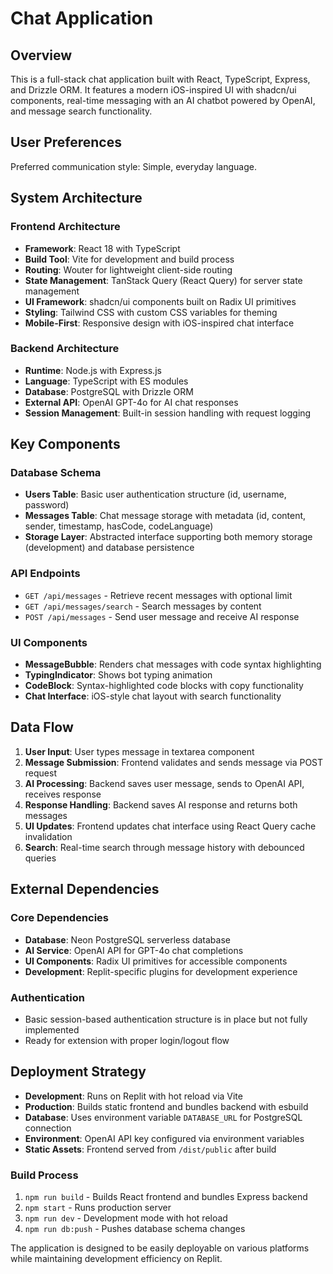 # Chat Application

## Overview

This is a full-stack chat application built with React, TypeScript, Express, and Drizzle ORM. It features a modern iOS-inspired UI with shadcn/ui components, real-time messaging with an AI chatbot powered by OpenAI, and message search functionality.

## User Preferences

Preferred communication style: Simple, everyday language.

## System Architecture

### Frontend Architecture
- **Framework**: React 18 with TypeScript
- **Build Tool**: Vite for development and build process
- **Routing**: Wouter for lightweight client-side routing
- **State Management**: TanStack Query (React Query) for server state management
- **UI Framework**: shadcn/ui components built on Radix UI primitives
- **Styling**: Tailwind CSS with custom CSS variables for theming
- **Mobile-First**: Responsive design with iOS-inspired chat interface

### Backend Architecture
- **Runtime**: Node.js with Express.js
- **Language**: TypeScript with ES modules
- **Database**: PostgreSQL with Drizzle ORM
- **External API**: OpenAI GPT-4o for AI chat responses
- **Session Management**: Built-in session handling with request logging

## Key Components

### Database Schema
- **Users Table**: Basic user authentication structure (id, username, password)
- **Messages Table**: Chat message storage with metadata (id, content, sender, timestamp, hasCode, codeLanguage)
- **Storage Layer**: Abstracted interface supporting both memory storage (development) and database persistence

### API Endpoints
- `GET /api/messages` - Retrieve recent messages with optional limit
- `GET /api/messages/search` - Search messages by content
- `POST /api/messages` - Send user message and receive AI response

### UI Components
- **MessageBubble**: Renders chat messages with code syntax highlighting
- **TypingIndicator**: Shows bot typing animation
- **CodeBlock**: Syntax-highlighted code blocks with copy functionality
- **Chat Interface**: iOS-style chat layout with search functionality

## Data Flow

1. **User Input**: User types message in textarea component
2. **Message Submission**: Frontend validates and sends message via POST request
3. **AI Processing**: Backend saves user message, sends to OpenAI API, receives response
4. **Response Handling**: Backend saves AI response and returns both messages
5. **UI Updates**: Frontend updates chat interface using React Query cache invalidation
6. **Search**: Real-time search through message history with debounced queries

## External Dependencies

### Core Dependencies
- **Database**: Neon PostgreSQL serverless database
- **AI Service**: OpenAI API for GPT-4o chat completions
- **UI Components**: Radix UI primitives for accessible components
- **Development**: Replit-specific plugins for development experience

### Authentication
- Basic session-based authentication structure is in place but not fully implemented
- Ready for extension with proper login/logout flow

## Deployment Strategy

- **Development**: Runs on Replit with hot reload via Vite
- **Production**: Builds static frontend and bundles backend with esbuild
- **Database**: Uses environment variable `DATABASE_URL` for PostgreSQL connection
- **Environment**: OpenAI API key configured via environment variables
- **Static Assets**: Frontend served from `/dist/public` after build

### Build Process
1. `npm run build` - Builds React frontend and bundles Express backend
2. `npm start` - Runs production server
3. `npm run dev` - Development mode with hot reload
4. `npm run db:push` - Pushes database schema changes

The application is designed to be easily deployable on various platforms while maintaining development efficiency on Replit.
